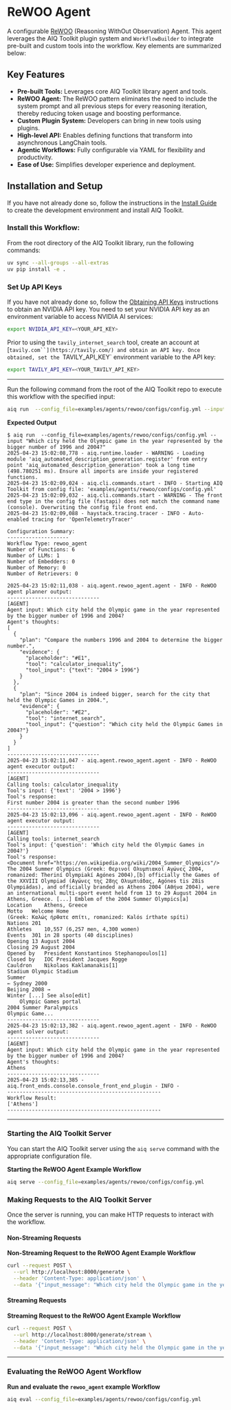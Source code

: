 <!--
SPDX-FileCopyrightText: Copyright (c) 2025, NVIDIA CORPORATION & AFFILIATES. All rights reserved.
SPDX-License-Identifier: Apache-2.0

Licensed under the Apache License, Version 2.0 (the "License");
you may not use this file except in compliance with the License.
You may obtain a copy of the License at

http://www.apache.org/licenses/LICENSE-2.0

Unless required by applicable law or agreed to in writing, software
distributed under the License is distributed on an "AS IS" BASIS,
WITHOUT WARRANTIES OR CONDITIONS OF ANY KIND, either express or implied.
See the License for the specific language governing permissions and
limitations under the License.
-->

<!--
  SPDX-FileCopyrightText: Copyright (c) 2024-2025 NVIDIA CORPORATION & AFFILIATES. All rights reserved.
  SPDX-License-Identifier: Apache-2.0
-->

# ReWOO Agent

A configurable [ReWOO](https://arxiv.org/abs/2305.18323) (Reasoning WithOut Observation) Agent. This agent leverages the AIQ Toolkit plugin system and `WorkflowBuilder` to integrate pre-built and custom tools into the workflow. Key elements are summarized below:

## Key Features

- **Pre-built Tools:** Leverages core AIQ Toolkit library agent and tools.
- **ReWOO Agent:** The ReWOO pattern eliminates the need to include the system prompt and all previous steps for every reasoning iteration, thereby reducing token usage and boosting performance.
- **Custom Plugin System:** Developers can bring in new tools using plugins.
- **High-level API:** Enables defining functions that transform into asynchronous LangChain tools.
- **Agentic Workflows:** Fully configurable via YAML for flexibility and productivity.
- **Ease of Use:** Simplifies developer experience and deployment.

## Installation and Setup

If you have not already done so, follow the instructions in the [Install Guide](../../../docs/source/intro/install.md) to create the development environment and install AIQ Toolkit.

### Install this Workflow:

From the root directory of the AIQ Toolkit library, run the following commands:

```bash
uv sync --all-groups --all-extras
uv pip install -e .
```

### Set Up API Keys
If you have not already done so, follow the [Obtaining API Keys](../../../docs/source/intro/get-started.md#obtaining-api-keys) instructions to obtain an NVIDIA API key. You need to set your NVIDIA API key as an environment variable to access NVIDIA AI services:

```bash
export NVIDIA_API_KEY=<YOUR_API_KEY>
```

Prior to using the `tavily_internet_search` tool, create an account at [`tavily.com``](https://tavily.com/) and obtain an API key. Once obtained, set the `TAVILY_API_KEY` environment variable to the API key:
```bash
export TAVILY_API_KEY=<YOUR_TAVILY_API_KEY>
```
---

Run the following command from the root of the AIQ Toolkit repo to execute this workflow with the specified input:

```bash
aiq run  --config_file=examples/agents/rewoo/configs/config.yml --input "Which city held the Olympic game in the year represented by the bigger number of 1996 and 2004?"
```

**Expected Output**

```console
$ aiq run  --config_file=examples/agents/rewoo/configs/config.yml --input "Which city held the Olympic game in the year represented by the bigger number of 1996 and 2004?"
2025-04-23 15:02:08,778 - aiq.runtime.loader - WARNING - Loading module 'aiq_automated_description_generation.register' from entry point 'aiq_automated_description_generation' took a long time (498.780251 ms). Ensure all imports are inside your registered functions.
2025-04-23 15:02:09,024 - aiq.cli.commands.start - INFO - Starting AIQ Toolkit from config file: 'examples/agents/rewoo/configs/config.yml'
2025-04-23 15:02:09,032 - aiq.cli.commands.start - WARNING - The front end type in the config file (fastapi) does not match the command name (console). Overwriting the config file front end.
2025-04-23 15:02:09,088 - haystack.tracing.tracer - INFO - Auto-enabled tracing for 'OpenTelemetryTracer'

Configuration Summary:
--------------------
Workflow Type: rewoo_agent
Number of Functions: 6
Number of LLMs: 1
Number of Embedders: 0
Number of Memory: 0
Number of Retrievers: 0

2025-04-23 15:02:11,038 - aiq.agent.rewoo_agent.agent - INFO - ReWOO agent planner output:
------------------------------
[AGENT]
Agent input: Which city held the Olympic game in the year represented by the bigger number of 1996 and 2004?
Agent's thoughts:
[
  {
    "plan": "Compare the numbers 1996 and 2004 to determine the bigger number.",
    "evidence": {
      "placeholder": "#E1",
      "tool": "calculator_inequality",
      "tool_input": {"text": "2004 > 1996"}
    }
  },
  {
    "plan": "Since 2004 is indeed bigger, search for the city that held the Olympic Games in 2004.",
    "evidence": {
      "placeholder": "#E2",
      "tool": "internet_search",
      "tool_input": {"question": "Which city held the Olympic Games in 2004?"}
    }
  }
]
------------------------------
2025-04-23 15:02:11,047 - aiq.agent.rewoo_agent.agent - INFO - ReWOO agent executor output:
------------------------------
[AGENT]
Calling tools: calculator_inequality
Tool's input: {'text': '2004 > 1996'}
Tool's response:
First number 2004 is greater than the second number 1996
------------------------------
2025-04-23 15:02:13,096 - aiq.agent.rewoo_agent.agent - INFO - ReWOO agent executor output:
------------------------------
[AGENT]
Calling tools: internet_search
Tool's input: {'question': 'Which city held the Olympic Games in 2004?'}
Tool's response:
<Document href="https://en.wikipedia.org/wiki/2004_Summer_Olympics"/>
The 2004 Summer Olympics (Greek: Θερινοί Ολυμπιακοί Αγώνες 2004, romanized: Theriní Olympiakí Agónes 2004),[b] officially the Games of the XXVIII Olympiad (Αγώνες της 28ης Ολυμπιάδας, Agónes tis 28is Olympiádas), and officially branded as Athens 2004 (Αθήνα 2004), were an international multi-sport event held from 13 to 29 August 2004 in Athens, Greece. [...] Emblem of the 2004 Summer Olympics[a]
Location    Athens, Greece
Motto   Welcome Home
(Greek: Καλώς ήρθατε σπίτι, romanized: Kalós írthate spíti)
Nations 201
Athletes    10,557 (6,257 men, 4,300 women)
Events  301 in 28 sports (40 disciplines)
Opening 13 August 2004
Closing 29 August 2004
Opened by   President Konstantinos Stephanopoulos[1]
Closed by   IOC President Jacques Rogge
Cauldron    Nikolaos Kaklamanakis[1]
Stadium Olympic Stadium
Summer
← Sydney 2000
Beijing 2008 →
Winter [...] See also[edit]
    Olympic Games portal
2004 Summer Paralympics
Olympic Game...
------------------------------
2025-04-23 15:02:13,382 - aiq.agent.rewoo_agent.agent - INFO - ReWOO agent solver output:
------------------------------
[AGENT]
Agent input: Which city held the Olympic game in the year represented by the bigger number of 1996 and 2004?
Agent's thoughts:
Athens
------------------------------
2025-04-23 15:02:13,385 - aiq.front_ends.console.console_front_end_plugin - INFO -
--------------------------------------------------
Workflow Result:
['Athens']
--------------------------------------------------
```
---

### Starting the AIQ Toolkit Server

You can start the AIQ Toolkit server using the `aiq serve` command with the appropriate configuration file.

**Starting the ReWOO Agent Example Workflow**

```bash
aiq serve --config_file=examples/agents/rewoo/configs/config.yml
```

### Making Requests to the AIQ Toolkit Server

Once the server is running, you can make HTTP requests to interact with the workflow.

#### Non-Streaming Requests

**Non-Streaming Request to the ReWOO Agent Example Workflow**

```bash
curl --request POST \
  --url http://localhost:8000/generate \
  --header 'Content-Type: application/json' \
  --data '{"input_message": "Which city held the Olympic game in the year represented by the bigger number of 1996 and 2004?"}'
```

#### Streaming Requests

**Streaming Request to the ReWOO Agent Example Workflow**

```bash
curl --request POST \
  --url http://localhost:8000/generate/stream \
  --header 'Content-Type: application/json' \
  --data '{"input_message": "Which city held the Olympic game in the year represented by the bigger number of 1996 and 2004?"}'
```
---

### Evaluating the ReWOO Agent Workflow
**Run and evaluate the `rewoo_agent` example Workflow**

```bash
aiq eval --config_file=examples/agents/rewoo/configs/config.yml
```
